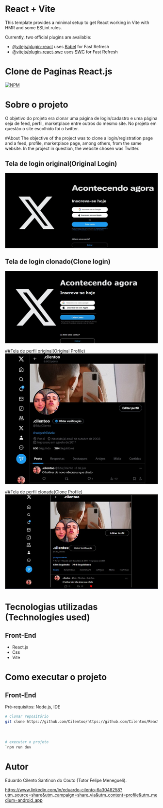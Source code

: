 # React + Vite

This template provides a minimal setup to get React working in Vite with HMR and some ESLint rules.

Currently, two official plugins are available:

- [@vitejs/plugin-react](https://github.com/vitejs/vite-plugin-react/blob/main/packages/plugin-react/README.md) uses [Babel](https://babeljs.io/) for Fast Refresh
- [@vitejs/plugin-react-swc](https://github.com/vitejs/vite-plugin-react-swc) uses [SWC](https://swc.rs/) for Fast Refresh

# Clone de Paginas React.js
[![NPM](https://img.shields.io/npm/l/react)](https://github.com/devsuperior/sds1-wmazoni/blob/master/LICENSE) 

# Sobre o projeto
O objetivo do projeto era clonar uma página de login/cadastro e uma página seja de feed, perfil, marketplace entre outros do mesmo site.
No projeto em questão o site escolhido foi o twitter.

#About
The objective of the project was to clone a login/registration page and a feed, profile, marketplace page, among others, from the same website.
In the project in question, the website chosen was Twitter.

## Tela de login original(Original Login)
![Tela de login original](https://github.com/Cilentoo/React-TrabalhoClonagem/blob/main/src/assets/img/telaLoginTwitter.jpg)

## Tela de login clonado(Clone login)
![Tela de login clonado](https://github.com/Cilentoo/React-TrabalhoClonagem/blob/main/src/assets/img/telaLoginClone.jpg)

##Tela de perfil original(Original Profile)
![Tela de perfil original](https://github.com/Cilentoo/React-TrabalhoClonagem/blob/main/src/assets/img/telaPerfilTwitter.jpg)

##Tela de perfil clonada(Clone Profile)
![Tela de perfil clonada](https://github.com/Cilentoo/React-TrabalhoClonagem/blob/main/src/assets/img/telaPerfilClone.jpg)

# Tecnologias utilizadas (Technologies used)
## Front-End
- React.js
- Css
- Vite

# Como executar o projeto

## Front-End
Pré-requisitos: Node.js, IDE

```bash
# clonar repositório
git clone https://github.com/Cilentoo/https://github.com/Cilentoo/React-TrabalhoClonagem



# executar o projeto
`npm run dev
```

# Autor

Eduardo Cilento Santinon do Couto (Tutor Felipe Menegueli).

https://www.linkedin.com/in/eduardo-cilento-6a3048258?utm_source=share&utm_campaign=share_via&utm_content=profile&utm_medium=android_app


